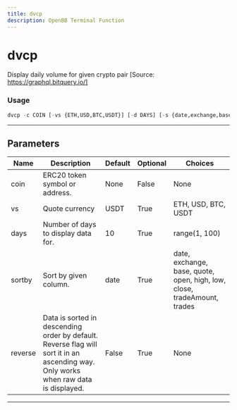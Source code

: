 ```yaml
---
title: dvcp
description: OpenBB Terminal Function
---
```


# dvcp

Display daily volume for given crypto pair [Source: https://graphql.bitquery.io/]

### Usage

```python
dvcp -c COIN [-vs {ETH,USD,BTC,USDT}] [-d DAYS] [-s {date,exchange,base,quote,open,high,low,close,tradeAmount,trades}] [-r]
```

---

## Parameters

| Name | Description | Default | Optional | Choices |
| ---- | ----------- | ------- | -------- | ------- |
| coin | ERC20 token symbol or address. | None | False | None |
| vs | Quote currency | USDT | True | ETH, USD, BTC, USDT |
| days | Number of days to display data for. | 10 | True | range(1, 100) |
| sortby | Sort by given column. | date | True | date, exchange, base, quote, open, high, low, close, tradeAmount, trades |
| reverse | Data is sorted in descending order by default. Reverse flag will sort it in an ascending way. Only works when raw data is displayed. | False | True | None |

---
